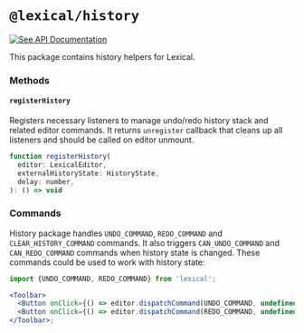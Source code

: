 # `@lexical/history`

[![See API Documentation](https://lexical.dev/img/see-api-documentation.svg)](https://lexical.dev/docs/api/modules/lexical_history)

This package contains history helpers for Lexical.

### Methods

#### `registerHistory`

Registers necessary listeners to manage undo/redo history stack and related editor commands. It returns `unregister` callback that cleans up all listeners and should be called on editor unmount.

```js
function registerHistory(
  editor: LexicalEditor,
  externalHistoryState: HistoryState,
  delay: number,
): () => void
```

### Commands

History package handles `UNDO_COMMAND`, `REDO_COMMAND` and `CLEAR_HISTORY_COMMAND` commands. It also triggers `CAN_UNDO_COMMAND` and `CAN_REDO_COMMAND` commands when history state is changed. These commands could be used to work with history state:

```jsx
import {UNDO_COMMAND, REDO_COMMAND} from 'lexical';

<Toolbar>
  <Button onClick={() => editor.dispatchCommand(UNDO_COMMAND, undefined)}>Undo</Button>
  <Button onClick={() => editor.dispatchCommand(REDO_COMMAND, undefined)}>Redo</Button>
</Toolbar>;
```
